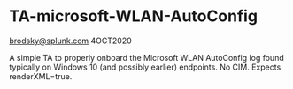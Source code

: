 # TA-microsoft-WLAN-AutoConfig
brodsky@splunk.com
4OCT2020

A simple TA to properly onboard the Microsoft WLAN AutoConfig log found typically on Windows 10 (and possibly earlier) endpoints. No CIM. Expects renderXML=true.
